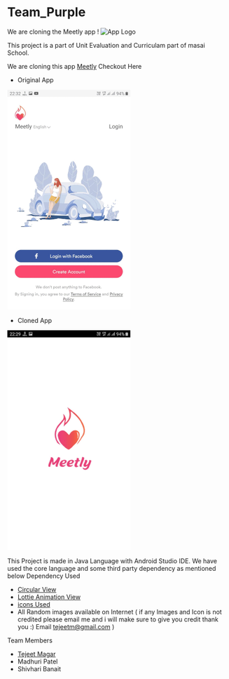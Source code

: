 # Team_Purple 
We are cloning the Meetly app ! <img src="https://tejeet.com/shared/meetlyclone/logo.png" alt="App Logo" width="200"/>


This project is a part of Unit Evaluation and Curriculam part of masai School.

We are cloning this app [Meetly](https://play.google.com/store/apps/details?id=com.improverllc.meetly&hl=en_IN&gl=US) Checkout Here

- Original App

![Farmers Market Finder Demo](example/originalsm.gif)

- Cloned App

![Farmers Market Finder Demo](example/clonedsm.gif)

This Project is made in Java Language with Android Studio IDE. We have used the core language and some third party dependency as mentioned below
Dependency Used 
- [Circular View](https://github.com/hdodenhof/CircleImageView) 
- [Lottie Animation View](https://github.com/airbnb/lottie-android)
- [icons Used](https://www.flaticon.com/)
- All Random images available on Internet ( if any Images and Icon is not credited please email me and i will make sure to give you credit thank you :) Email tejeetm@gmail.com )

Team Members 
- [Tejeet Magar](https://tejeet.com/)
- Madhuri Patel
- Shivhari Banait
